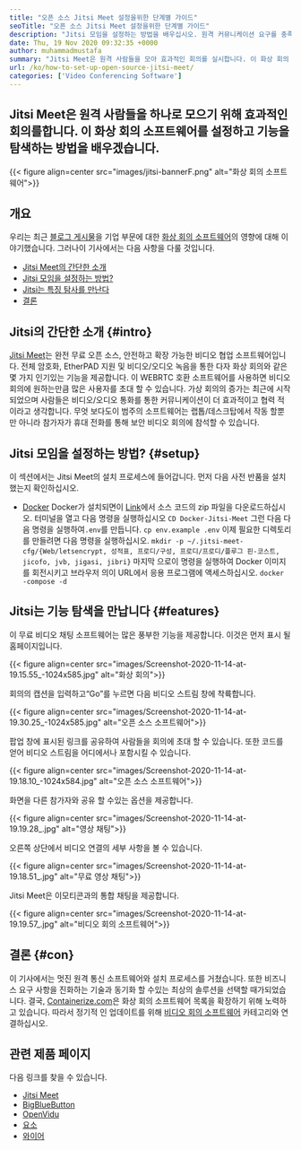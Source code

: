 ```yaml
---
title: "오픈 소스 Jitsi Meet 설정을위한 단계별 가이드" 
seoTitle: "오픈 소스 Jitsi Meet 설정을위한 단계별 가이드" 
description: "Jitsi 모임을 설정하는 방법을 배우십시오. 원격 커뮤니케이션 요구를 충족하도록 설계된 오픈 소스 화상 회의 소프트웨어이며 강력한 기능을 제공합니다." 
date: Thu, 19 Nov 2020 09:32:35 +0000
author: muhammadmustafa
summary: "Jitsi Meet은 원격 사람들을 모아 효과적인 회의를 실시합니다. 이 화상 회의 소프트웨어를 설정하고 기능을 탐색하는 방법을 배우겠습니다." 
url: /ko/how-to-set-up-open-source-jitsi-meet/
categories: ['Video Conferencing Software']
---
```


## Jitsi Meet은 원격 사람들을 하나로 모으기 위해 효과적인 회의를합니다. 이 화상 회의 소프트웨어를 설정하고 기능을 탐색하는 방법을 배우겠습니다.

{{< figure align=center src="images/jitsi-bannerF.png" alt="화상 회의 소프트웨어">}}


## 개요
우리는 최근 [블로그 게시물][1]을 기업 부문에 대한 [화상 회의 소프트웨어][2]의 영향에 대해 이야기했습니다. 그러나이 기사에서는 다음 사항을 다룰 것입니다.
  * [Jitsi Meet의 간단한 소개][3]
  * [Jitsi 모임을 설정하는 방법?][4]
  * [Jitsi는 특징 탐사를 만난다][5]
  * [결론][6]

## Jitsi의 간단한 소개 {#intro}

[Jitsi Meet][7]는 완전 무료 오픈 소스, 안전하고 확장 가능한 비디오 협업 소프트웨어입니다. 전체 암호화, EtherPAD 지원 및 비디오/오디오 녹음을 통한 다자 화상 회의와 같은 몇 가지 인기있는 기능을 제공합니다. 이 WEBRTC 호환 소프트웨어를 사용하면 비디오 회의에 원하는만큼 많은 사용자를 초대 할 수 있습니다.
가상 회의의 증가는 최근에 시작되었으며 사람들은 비디오/오디오 통화를 통한 커뮤니케이션이 더 효과적이고 협력 적이라고 생각합니다. 무엇 보다도이 범주의 소프트웨어는 랩톱/데스크탑에서 작동 할뿐만 아니라 참가자가 휴대 전화를 통해 보안 비디오 회의에 참석할 수 있습니다.

## Jitsi 모임을 설정하는 방법? {#setup}

이 섹션에서는 Jitsi Meet의 설치 프로세스에 들어갑니다. 먼저 다음 사전 반품을 설치했는지 확인하십시오.
  * [Docker][8]
Docker가 설치되면이 [Link][9]에서 소스 코드의 zip 파일을 다운로드하십시오.
터미널을 열고 다음 명령을 실행하십시오
`CD Docker-Jitsi-Meet`
그런 다음 다음 명령을 실행하여`.env`를 만듭니다.
`cp env.example .env`
이제 필요한 디렉토리를 만들려면 다음 명령을 실행하십시오.
`mkdir -p ~/.jitsi-meet-cfg/{Web/letsencrypt, 성적표, 프로디/구성, 프로디/프로디/플루그 핀-코스트, jicofo, jvb, jigasi, jibri}`
마지막 으로이 명령을 실행하여 Docker 이미지를 회전시키고 브라우저 의이 URL에서 응용 프로그램에 액세스하십시오.
`docker -compose -d`

## Jitsi는 기능 탐색을 만납니다 {#features}

이 무료 비디오 채팅 소프트웨어는 많은 풍부한 기능을 제공합니다. 이것은 먼저 표시 될 홈페이지입니다.

{{< figure align=center src="images/Screenshot-2020-11-14-at-19.15.55_-1024x585.jpg" alt="화상 회의">}}

회의의 캡션을 입력하고“Go”를 누르면 다음 비디오 스트림 창에 착륙합니다.

{{< figure align=center src="images/Screenshot-2020-11-14-at-19.30.25_-1024x585.jpg" alt="오픈 소스 소프트웨어">}}

팝업 창에 표시된 링크를 공유하여 사람들을 회의에 초대 할 수 있습니다. 또한 코드를 얻어 비디오 스트림을 어디에서나 포함시킬 수 있습니다.

{{< figure align=center src="images/Screenshot-2020-11-14-at-19.18.10_-1024x584.jpg" alt="오픈 소스 소프트웨어">}}

화면을 다른 참가자와 공유 할 수있는 옵션을 제공합니다.

{{< figure align=center src="images/Screenshot-2020-11-14-at-19.19.28_.jpg" alt="영상 채팅">}}

오른쪽 상단에서 비디오 연결의 세부 사항을 볼 수 있습니다.

{{< figure align=center src="images/Screenshot-2020-11-14-at-19.18.51_.jpg" alt="무료 영상 채팅">}}

Jitsi Meet은 이모티콘과의 통합 채팅을 제공합니다.

{{< figure align=center src="images/Screenshot-2020-11-14-at-19.19.57_.jpg" alt="비디오 회의 소프트웨어">}}


## 결론 {#con}

이 기사에서는 멋진 원격 통신 소프트웨어와 설치 프로세스를 거쳤습니다. 또한 비즈니스 요구 사항을 진화하는 기술과 동기화 할 수있는 최상의 솔루션을 선택할 때가되었습니다. 결국, [Containerize.com][10]은 화상 회의 소프트웨어 목록을 확장하기 위해 노력하고 있습니다. 따라서 정기적 인 업데이트를 위해 [비디오 회의 소프트웨어][2] 카테고리와 연결하십시오.

## 관련 제품 페이지
다음 링크를 찾을 수 있습니다.
  * [Jitsi Meet][7]
  * [BigBlueButton][11]
  * [OpenVidu][12]
  * [요소][13]
  * [와이어][14]



[1]: https://blog.containerize.com/video-conferencing-software/video-conferencing-apps-how-it-benefits-your-business/
[2]: https://products.containerize.com/video-conferencing/
[3]: #intro
[4]: #setup
[5]: #features
[6]: #con
[7]: https://products.containerize.com/video-conferencing/jitsi
[8]: https://www.docker.com/products/docker-desktop
[9]: https://github.com/jitsi/docker-jitsi-meet/releases/tag/stable-5142
[10]: https://www.containerize.com/
[11]: https://products.containerize.com/video-conferencing/bigbluebutton
[12]: https://products.containerize.com/video-conferencing/openvidu
[13]: https://products.containerize.com/video-conferencing/element
[14]: https://products.containerize.com/video-conferencing/wire
